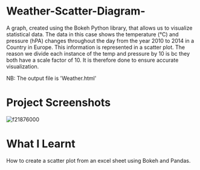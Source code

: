 # Weather-Scatter-Diagram-
A graph, created using the Bokeh Python library, that allows us to visualize statistical data.
The data in this case shows the temperature (°C) and pressure (hPA) changes throughout the day from the year 2010 to 2014 in a Country in Europe.
This information is represented in a scatter plot. 
The reason we divide each instance of the temp and pressure by 10 is bc they both have a scale factor of 10. It is therefore done to ensure accurate visualization.

NB: The output file is 'Weather.html'

# Project Screenshots 
![f21876000](https://user-images.githubusercontent.com/50864725/157102226-1cd1a5c0-99cf-4be3-852d-3ad880fddfa4.png)

# What I Learnt 
How to create a scatter plot from an excel sheet using Bokeh and Pandas.
